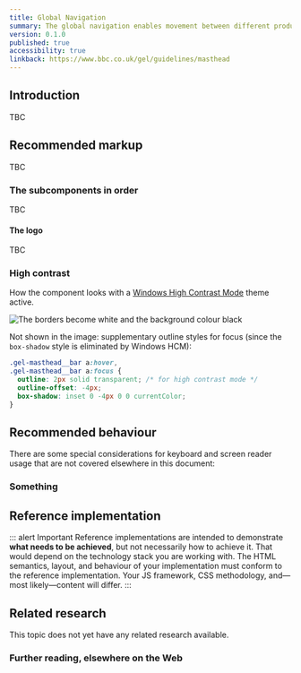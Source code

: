 ```yaml
---
title: Global Navigation
summary: The global navigation enables movement between different products. 
version: 0.1.0
published: true
accessibility: true
linkback: https://www.bbc.co.uk/gel/guidelines/masthead
---
```


## Introduction

TBC

## Recommended markup

TBC

### The subcomponents in order

TBC

#### The logo

TBC

### High contrast

How the component looks with a [Windows High Contrast Mode](https://support.microsoft.com/en-gb/help/13862/windows-use-high-contrast-mode) theme active. 

![The borders become white and the background colour black](../../static/images/hcm_masthead.png)

Not shown in the image: supplementary outline styles for focus (since the `box-shadow` style is eliminated by Windows HCM):

```css
.gel-masthead__bar a:hover,
.gel-masthead__bar a:focus {
  outline: 2px solid transparent; /* for high contrast mode */
  outline-offset: -4px;
  box-shadow: inset 0 -4px 0 0 currentColor;
}
```

## Recommended behaviour

There are some special considerations for keyboard and screen reader usage that are not covered elsewhere in this document:


### Something

## Reference implementation

::: alert Important
Reference implementations are intended to demonstrate **what needs to be achieved**, but not necessarily how to achieve it. That would depend on the technology stack you are working with. The HTML semantics, layout, and behaviour of your implementation must conform to the reference implementation. Your JS framework, CSS methodology, and—most likely—content will differ.
:::

<cta label="Open in new window" href="../demos/global-navigation/">

## Related research

This topic does not yet have any related research available.

### Further reading, elsewhere on the Web

[^1]: CSS Background Images & High Contrast Mode — Adrian Roselli, <http://adrianroselli.com/2012/08/css-background-images-high-contrast-mode.html>
[^2]: Managing Focus in SVG — Ally.js, <https://allyjs.io/tutorials/focusing-in-svg.html>
[^3]: Keyboard Shortcuts For JAWS — WebAIM, <https://webaim.org/resources/shortcuts/jaws#headings>
[^4]: ARIA Form Role — MDN, <https://developer.mozilla.org/en-US/docs/Web/Accessibility/ARIA/Roles/Form_Role>
[^5]: WCAG 2.1 2.4.2 Focus Order, <https://www.w3.org/TR/WCAG21/#focus-order>
[^6]: ARIA Authoring Practices: Dialog Keyboard Interaction — W3, <https://www.w3.org/TR/wai-aria-practices-1.1/#keyboard-interaction-6>

